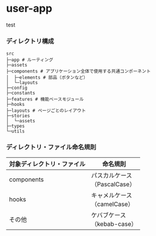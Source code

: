 # user-app
test

### ディレクトリ構成

```
src
├─app # ルーティング
├─assets
├─components # アプリケーション全体で使用する共通コンポーネント
│  ├─elements # 部品（ボタンなど）
│  └─layouts
├─config
├─constants
├─features # 機能ベースモジュール
├─hooks
├─layouts # ページごとのレイアウト
├─stories
│  └─assets
├─types
└─utils
```

### ディレクトリ・ファイル命名規則

| 対象ディレクトリ・ファイル | 命名規則                           |
| -------------------------- | ---------------------------------- |
| components                 | パスカルケース<br />（PascalCase） |
| hooks                      | キャメルケース<br />（camelCase）  |
| その他                     | ケバブケース<br />（kebab-case）   |

